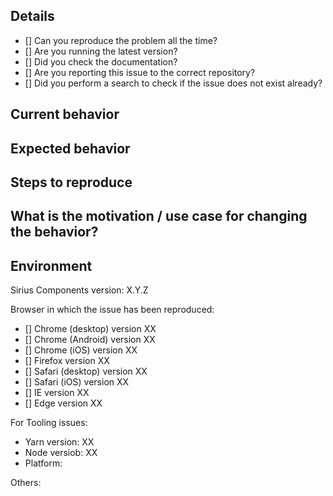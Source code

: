 <!-- Help us manage issues by specifying the following information. -->

## Details
<!-- Check one of the following options with "x" -->
* [] Can you reproduce the problem all the time?
* [] Are you running the latest version?
* [] Did you check the documentation?
* [] Are you reporting this issue to the correct repository?
* [] Did you perform a search to check if the issue does not exist already?

## Current behavior
<!-- Describe how the issue manifests -->


## Expected behavior
<!-- Describe what the desired behavior would be -->


## Steps to reproduce
<!-- For bug reports please provide the *STEPS TO REPRODUCE* and if possible a *MINIMAL DEMO* of the problem. -->


## What is the motivation / use case for changing the behavior?
<!-- Describe the motivation or the concrete use case -->


## Environment

Sirius Components version: X.Y.Z
<!-- Check whether this is still an issue in the most recent version -->

Browser in which the issue has been reproduced:

* [] Chrome (desktop) version XX
* [] Chrome (Android) version XX
* [] Chrome (iOS) version XX
* [] Firefox version XX
* [] Safari (desktop) version XX
* [] Safari (iOS) version XX
* [] IE version XX
* [] Edge version XX
 
For Tooling issues:

* Yarn version: XX
* Node versiob: XX
* Platform:

Others:
<!-- Anything else relevant?  Operating system version, IDE, package manager, HTTP server, ... -->